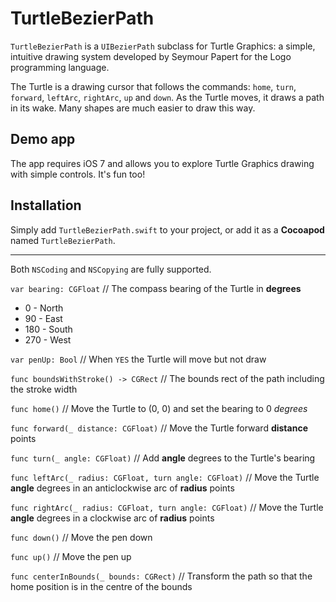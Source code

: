 

TurtleBezierPath
===================

`TurtleBezierPath` is a `UIBezierPath` subclass for Turtle Graphics: a simple, intuitive drawing system developed by Seymour Papert for the Logo programming language.

The Turtle is a drawing cursor that follows the commands: `home`, `turn`, `forward`, `leftArc`, `rightArc`, `up` and `down`. As the Turtle moves, it draws a path in its wake. Many shapes are much easier to draw this way.

Demo app
------------------

The app requires iOS 7 and allows you to explore Turtle Graphics drawing with simple controls. It's fun too!



Installation
------------------
Simply add `TurtleBezierPath.swift` to your project, or add it as a **Cocoapod** named `TurtleBezierPath`.


-----
Both `NSCoding` and `NSCopying` are fully supported.


`var bearing: CGFloat` // The compass bearing of the Turtle in **degrees**

* 0 - North
* 90 - East
* 180 - South
* 270 - West


`var penUp: Bool` // When `YES` the Turtle will move but not draw


`func boundsWithStroke() -> CGRect` // The bounds rect of the path including the stroke width


`func home()` // Move the Turtle to (0, 0) and set the bearing to 0 *degrees*


`func forward(_ distance: CGFloat)` // Move the Turtle forward **distance** points


`func turn(_ angle: CGFloat)` // Add **angle** degrees to the Turtle's bearing


`func leftArc(_ radius: CGFloat, turn angle: CGFloat)` // Move the Turtle **angle** degrees in an anticlockwise arc of **radius** points


`func rightArc(_ radius: CGFloat, turn angle: CGFloat)` // Move the Turtle **angle** degrees in a clockwise arc of **radius** points


`func down()` // Move the pen down


`func up()` // Move the pen up


`func centerInBounds(_ bounds: CGRect)` // Transform the path so that the home position is in the centre of the bounds



